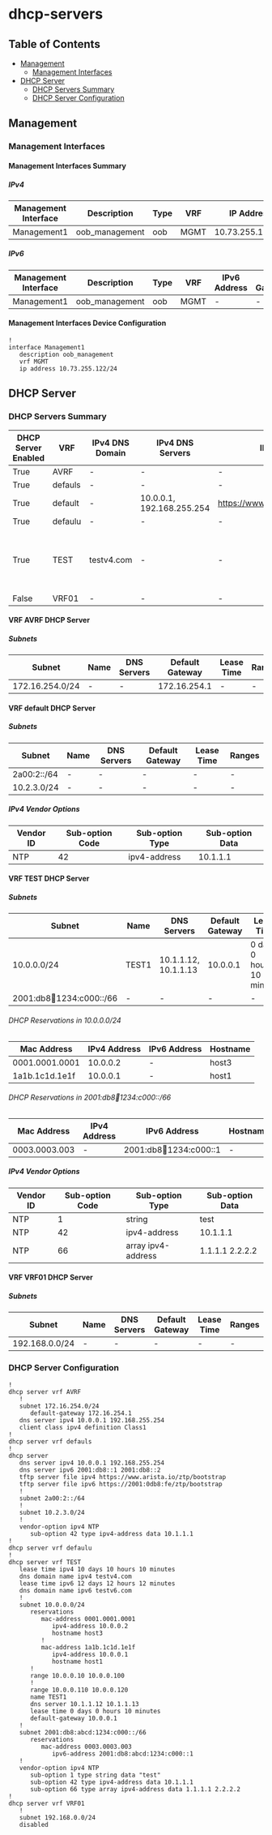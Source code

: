 # dhcp-servers

## Table of Contents

- [Management](#management)
  - [Management Interfaces](#management-interfaces)
- [DHCP Server](#dhcp-server)
  - [DHCP Servers Summary](#dhcp-servers-summary)
  - [DHCP Server Configuration](#dhcp-server-configuration)

## Management

### Management Interfaces

#### Management Interfaces Summary

##### IPv4

| Management Interface | Description | Type | VRF | IP Address | Gateway |
| -------------------- | ----------- | ---- | --- | ---------- | ------- |
| Management1 | oob_management | oob | MGMT | 10.73.255.122/24 | 10.73.255.2 |

##### IPv6

| Management Interface | Description | Type | VRF | IPv6 Address | IPv6 Gateway |
| -------------------- | ----------- | ---- | --- | ------------ | ------------ |
| Management1 | oob_management | oob | MGMT | - | - |

#### Management Interfaces Device Configuration

```eos
!
interface Management1
   description oob_management
   vrf MGMT
   ip address 10.73.255.122/24
```

## DHCP Server

### DHCP Servers Summary

| DHCP Server Enabled | VRF | IPv4 DNS Domain | IPv4 DNS Servers | IPv4 Bootfile | IPv4 Lease Time | IPv6 DNS Domain | IPv6 DNS Servers | IPv6 Bootfile | IPv6 Lease Time |
| ------------------- | --- | --------------- | ---------------- | ------------- | --------------- | --------------- | ---------------- | ------------- | --------------- |
| True | AVRF | - | - | - | - | - | - | - | - |
| True | defauls | - | - | - | - | - | - | - | - |
| True | default | - | 10.0.0.1, 192.168.255.254 | https://www.arista.io/ztp/bootstrap | - | - | 2001:db8::1, 2001:db8::2 | https://2001:0db8:fe/ztp/bootstrap | - |
| True | defaulu | - | - | - | - | - | - | - | - |
| True | TEST | testv4.com | - | - | 10 days 10 hours 10 minutes | testv6.com | - | - | 12 days 12 hours 12 minutes |
| False | VRF01 | - | - | - | - | - | - | - | - |

#### VRF AVRF DHCP Server

##### Subnets

| Subnet | Name | DNS Servers | Default Gateway | Lease Time | Ranges |
| ------ | ---- | ----------- | --------------- | ---------- | ------ |
| 172.16.254.0/24 | - | - | 172.16.254.1 | - | - |

#### VRF default DHCP Server

##### Subnets

| Subnet | Name | DNS Servers | Default Gateway | Lease Time | Ranges |
| ------ | ---- | ----------- | --------------- | ---------- | ------ |
| 2a00:2::/64 | - | - | - | - | - |
| 10.2.3.0/24 | - | - | - | - | - |

##### IPv4 Vendor Options

| Vendor ID | Sub-option Code | Sub-option Type | Sub-option Data |
| --------- | ----------------| --------------- | --------------- |
| NTP | 42 | ipv4-address | 10.1.1.1 |

#### VRF TEST DHCP Server

##### Subnets

| Subnet | Name | DNS Servers | Default Gateway | Lease Time | Ranges |
| ------ | ---- | ----------- | --------------- | ---------- | ------ |
| 10.0.0.0/24 | TEST1 | 10.1.1.12, 10.1.1.13 | 10.0.0.1 | 0 days, 0 hours, 10 minutes | 10.0.0.10-10.0.0.100, 10.0.0.110-10.0.0.120 |
| 2001:db8:abcd:1234:c000::/66 | - | - | - | - | - |

###### DHCP Reservations in 10.0.0.0/24

| Mac Address | IPv4 Address | IPv6 Address | Hostname |
| ----------- | ------------ | ------------ | -------- |
| 0001.0001.0001 | 10.0.0.2 | - |  host3 |
| 1a1b.1c1d.1e1f | 10.0.0.1 | - |  host1 |

###### DHCP Reservations in 2001:db8:abcd:1234:c000::/66

| Mac Address | IPv4 Address | IPv6 Address | Hostname |
| ----------- | ------------ | ------------ | -------- |
| 0003.0003.003 | - | 2001:db8:abcd:1234:c000::1 |  - |

##### IPv4 Vendor Options

| Vendor ID | Sub-option Code | Sub-option Type | Sub-option Data |
| --------- | ----------------| --------------- | --------------- |
| NTP | 1 | string | test |
| NTP | 42 | ipv4-address | 10.1.1.1 |
| NTP | 66 | array ipv4-address | 1.1.1.1 2.2.2.2 |

#### VRF VRF01 DHCP Server

##### Subnets

| Subnet | Name | DNS Servers | Default Gateway | Lease Time | Ranges |
| ------ | ---- | ----------- | --------------- | ---------- | ------ |
| 192.168.0.0/24 | - | - | - | - | - |

### DHCP Server Configuration

```eos
!
dhcp server vrf AVRF
   !
   subnet 172.16.254.0/24
      default-gateway 172.16.254.1
   dns server ipv4 10.0.0.1 192.168.255.254
   client class ipv4 definition Class1
!
dhcp server vrf defauls
!
dhcp server
   dns server ipv4 10.0.0.1 192.168.255.254
   dns server ipv6 2001:db8::1 2001:db8::2
   tftp server file ipv4 https://www.arista.io/ztp/bootstrap
   tftp server file ipv6 https://2001:0db8:fe/ztp/bootstrap
   !
   subnet 2a00:2::/64
   !
   subnet 10.2.3.0/24
   !
   vendor-option ipv4 NTP
      sub-option 42 type ipv4-address data 10.1.1.1
!
dhcp server vrf defaulu
!
dhcp server vrf TEST
   lease time ipv4 10 days 10 hours 10 minutes
   dns domain name ipv4 testv4.com
   lease time ipv6 12 days 12 hours 12 minutes
   dns domain name ipv6 testv6.com
   !
   subnet 10.0.0.0/24
      reservations
         mac-address 0001.0001.0001
            ipv4-address 10.0.0.2
            hostname host3
         !
         mac-address 1a1b.1c1d.1e1f
            ipv4-address 10.0.0.1
            hostname host1
      !
      range 10.0.0.10 10.0.0.100
      !
      range 10.0.0.110 10.0.0.120
      name TEST1
      dns server 10.1.1.12 10.1.1.13
      lease time 0 days 0 hours 10 minutes
      default-gateway 10.0.0.1
   !
   subnet 2001:db8:abcd:1234:c000::/66
      reservations
         mac-address 0003.0003.003
            ipv6-address 2001:db8:abcd:1234:c000::1
   !
   vendor-option ipv4 NTP
      sub-option 1 type string data "test"
      sub-option 42 type ipv4-address data 10.1.1.1
      sub-option 66 type array ipv4-address data 1.1.1.1 2.2.2.2
!
dhcp server vrf VRF01
   !
   subnet 192.168.0.0/24
   disabled
```
